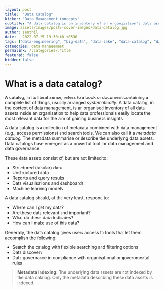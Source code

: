 ```yaml
---
layout: post
title:  "Data Catalog"
kicker: "Data Management Concepts"
subtitle: "A data catalog is an inventory of an organization's data assets that enables rapid and efficient access to the most relevant data."
image: assets/images/posts-cover-images/data-catalog.jpg
author: senthil
date:   2022-07-25 19:30:00 +0530
tags: ["data-engineering", "big-data", "data-lake", "data-catalog", "data-inventory"]
categories: data-management
permalink: /:categories/:title
featured: false
hidden: false
---
```


# What is a data catalog?
A catalog, in its literal sense, refers to a book or document containing a complete list of things, usually arranged *systematically*. A data catalog, in the context of data management, is an organised inventory of all data assets inside an organisation to help data professionals easily locate the most relevant data for the aim of gaining business insights.

A data catalog is a collection of metadata combined with data management (e.g., access permissions) and search tools. We can also call it a *metadata catalog*. The metadata summarise or describe the underlying data assets. Data catalogs have emerged as a powerful tool for data management and data governance.

These data assets consist of, but are not limited to:
- Structured (tabular) data
- Unstructured data
- Reports and query results
- Data visualisations and dashboards
- Machine learning models

A data catalog should, at the very least, respond to:
- Where can I get my data?
- Are these data relevant and important?
- What do these data indicates?
- How can I make use of this data?

Generally, the data catalog gives users access to tools that let them accomplish the following:
- Search the catalog with flexible searching and filtering options
- Data discovery
- Data governance in compliance with organisational or governmental rules

> **Metadata Indexing:** The underlying data assets are not indexed by the data catalog. Only the metadata describing these data assets is indexed.
